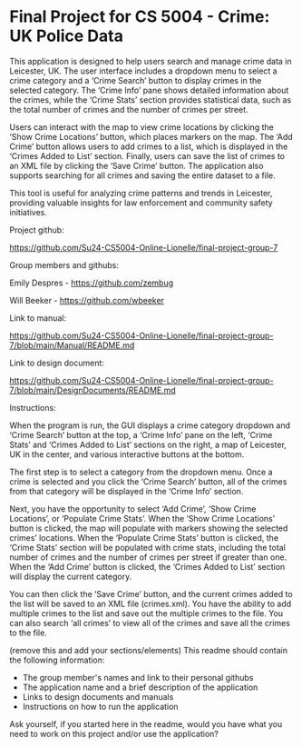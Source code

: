 # Final Project for CS 5004 - Crime: UK Police Data

This application is designed to help users search and manage crime data in Leicester, UK. The user interface includes a dropdown menu to select a crime category and a ‘Crime Search’ button to display crimes in the selected category. The ‘Crime Info’ pane shows detailed information about the crimes, while the ‘Crime Stats’ section provides statistical data, such as the total number of crimes and the number of crimes per street.

Users can interact with the map to view crime locations by clicking the ‘Show Crime Locations’ button, which places markers on the map. The ‘Add Crime’ button allows users to add crimes to a list, which is displayed in the ‘Crimes Added to List’ section. Finally, users can save the list of crimes to an XML file by clicking the ‘Save Crime’ button. The application also supports searching for all crimes and saving the entire dataset to a file.

This tool is useful for analyzing crime patterns and trends in Leicester, providing valuable insights for law enforcement and community safety initiatives.



Project github: 

https://github.com/Su24-CS5004-Online-Lionelle/final-project-group-7



Group members and githubs:

Emily Despres - https://github.com/zembug

Will Beeker - https://github.com/wbeeker



Link to manual:

https://github.com/Su24-CS5004-Online-Lionelle/final-project-group-7/blob/main/Manual/README.md


Link to design document:

https://github.com/Su24-CS5004-Online-Lionelle/final-project-group-7/blob/main/DesignDocuments/README.md



Instructions:

When the program is run, the GUI displays a crime category dropdown and ‘Crime Search’ button at the top, a ‘Crime Info’ pane on the left, ‘Crime Stats’ and ‘Crimes Added to List’ sections on the right, a map of Leicester, UK in the center, and various interactive buttons at the bottom.

The first step is to select a category from the dropdown menu. Once a crime is selected and you click the ‘Crime Search’ button, all of the crimes from that category will be displayed in the ‘Crime Info’ section.

Next, you have the opportunity to select ‘Add Crime’, ‘Show Crime Locations’, or ‘Populate Crime Stats’. When the ‘Show Crime Locations’ button is clicked, the map will populate with markers showing the selected crimes’ locations. When the ‘Populate Crime Stats’ button is clicked, the ‘Crime Stats’ section will be populated with crime stats, including the total number of crimes and the number of crimes per street if greater than one. When the ‘Add Crime’ button is clicked, the ‘Crimes Added to List’ section will display the current category.

You can then click the ‘Save Crime’ button, and the current crimes added to the list will be saved to an XML file (crimes.xml). You have the ability to add multiple crimes to the list and save out the multiple crimes to the file. You can also search ‘all crimes’ to view all of the crimes and save all the crimes to the file.




(remove this and add your sections/elements)
This readme should contain the following information: 

* The group member's names and link to their personal githubs
* The application name and a brief description of the application
* Links to design documents and manuals
* Instructions on how to run the application

Ask yourself, if you started here in the readme, would you have what you need to work on this project and/or use the application?

